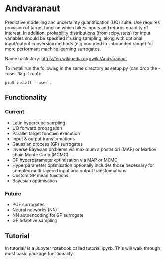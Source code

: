 # Andvaranaut  

Predictive modelling and uncertainty quantification (UQ) suite. Use requires provision of target function which takes inputs and returns quantity of interest. In addition, probability distributions (from scipy.stats) for input variables should be specified if using sampling, along with optional input/output conversion methods (e.g bounded to unbounded range) for more performant machine learning surrogates.

Name backstory: https://en.wikipedia.org/wiki/Andvaranaut

To install run the following in the same directory as setup.py (can drop the --user flag if root):  

`pip3 install --user .`

## Functionality

### Current

- Latin hypercube sampling  
- UQ forward propagation  
- Parallel target function execution   
- Input \& output transformations   
- Gaussian process (GP) surrogates   
- Inverse Bayesian problems via maximum a posteriori (MAP) or Markov chain Monte Carlo (MCMC)
- GP hyperparameter optimisation via MAP or MCMC
- Hyperparameter optimisation optionally includes those necessary for complex multi-layered input and output transformations
- Custom GP mean functions
- Bayesian optimisation

### Future
 
- PCE surrogates
- Neural networks (NN)
- NN autoencoding for GP surrogate
- GP adaptive sampling  

## Tutorial

In tutorial/ is a Jupyter notebook called tutorial.ipynb. This will walk through most basic package functionality.

